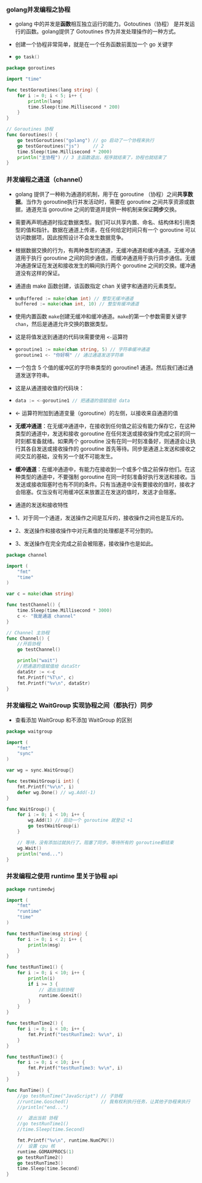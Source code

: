 ### golang并发编程之协程

* golang 中的并发是**函数**相互独立运行的能力。Gotoutines（协程） 是并发运行的函数。golang提供了 Gotoutines 作为并发处理操作的一种方式。

* 创建一个协程非常简单，就是在一个任务函数前面加一个 go 关键字

* ```go
  go task()
  ```

```go
package goroutines

import "time"

func testGoroutines(lang string) {
	for i := 0; i < 5; i++ {
		println(lang)
		time.Sleep(time.Millisecond * 200)
	}
}

// Goroutines 协程
func Goroutines() {
	go testGoroutines("golang") // go 启动了一个协程来执行
	go testGoroutines("js")     // 2
	time.Sleep(time.Millisecond * 2000)
	println("主协程") // 3 主函数退出，程序就结束了，协程也就结束了
}
```

### 并发编程之通道（channel）

* golang 提供了一种称为通道的机制，用于在 goroutine （协程）之间**共享数据**。当作为 goroutine执行并发活动时，需要在 goroutine 之间共享资源或数据，通道充当 goroutine 之间的管道并提供一种机制来保证**同步**交换。

* 需要再声明通道时指定数据类型。我们可以共享内置、命名、结构体和引用类型的值和指针。数据在通道上传递，在任何给定时间只有一个 goroutine 可以访问数据项，因此按照设计不会发生数据竞争。

* 根据数据交换的行为，有两种类型的通道，无缓冲通道和缓冲通道。无缓冲通道用于执行 goroutine 之间的同步通信，而缓冲通道用于执行异步通信。无缓冲通道保证在发送和接收发生的瞬间执行两个 goroutine 之间的交换。缓冲通道没有这样的保证。

* 通道由 make 函数创建，该函数指定 chan 关键字和通道的元素类型。

* ```go
  unBuffered := make(chan int) // 整型无缓冲通道
  buffered := make(chan int, 10) // 整型有缓冲通道
  ```

* 使用内置函数 `make`创建无缓冲和缓冲通道。`make`的第一个参数需要关键字 `chan`，然后是通道允许交换的数据类型。

* 这是将值发送到通道的代码块需要使用 `<-`运算符

* ```go
  goroutine1 := make(chan string, 5) // 字符串缓冲通道
  goroutine1 <- "你好啊" // 通过通道发送字符串
  ```

* 一个包含 5 个值的缓冲区的字符串类型的 goroutine1 通道。然后我们通过通道发送字符串。

* 这是从通道接收值的代码块：

* ```go
  data := <-goroutine1 // 把通道的值赋值给 data
  ```

* <- 运算符附加到通道变量（goroutine）的左侧，以接收来自通道的值

* **无缓冲通道**：在无缓冲通道中，在接收到任何值之前没有能力保存它，在这种类型的通道中，发送和接收 goroutine 在任何发送或接收操作完成之前的同一时刻都准备就绪。如果两个 goroutine 没有在同一时刻准备好，则通道会让执行其各自发送或接收操作的 goroutine 首先等待。同步是通道上发送和接收之间交互的基础，没有另一个就不可能发生。

* **缓冲通道**：在缓冲通道中，有能力在接收到一个或多个值之前保存他们。在这种类型的通道中，不要强制 goroutine 在同一时刻准备好执行发送和接收。当发送或接收阻塞时也有不同的条件。只有当通道中没有要接收的值时，接收才会阻塞。仅当没有可用缓冲区来放置正在发送的值时，发送才会阻塞。

* 通道的发送和接收特性

* 1、对于同一个通道，发送操作之间是互斥的，接收操作之间也是互斥的。

* 2、发送操作和接收操作中对元素值的处理都是不可分割的。

* 3、发送操作在完全完成之前会被阻塞，接收操作也是如此。

```go
package channel

import (
	"fmt"
	"time"
)

var c = make(chan string)

func testChannel() {
	time.Sleep(time.Millisecond * 3000)
	c <- "我是通道 channel"
}

// Channel 主协程
func Channel() {
	//开启协程
	go testChannel()

	println("wait")
	//把通道的值赋值给 dataStr
	dataStr := <-c
	fmt.Printf("%T\n", c)
	fmt.Printf("%v\n", dataStr)
}
```

### 并发编程之 WaitGroup 实现协程之间（都执行）同步

* 查看添加 WaitGroup 和不添加 WaitGroup 的区别

```go
package waitgroup

import (
	"fmt"
	"sync"
)

var wg = sync.WaitGroup{}

func testWaitGroup(i int) {
	fmt.Printf("%v\n", i)
	defer wg.Done() // wg.Add(-1)
}

func WaitGroup() {
	for i := 0; i < 10; i++ {
		wg.Add(1) // 启动一个 goroutine 就登记 +1
		go testWaitGroup(i)
	}

	// 等待，没有添加过就执行了。阻塞了同步。等待所有的 goroutine都结束
	wg.Wait()
	println("end...")
}
```

### 并发编程之使用 runtime 里关于协程 api

```go
package runtimedwj

import (
	"fmt"
	"runtime"
	"time"
)

func testRunTime(msg string) {
	for i := 0; i < 2; i++ {
		println(msg)
	}
}

func testRunTime1() {
	for i := 0; i < 10; i++ {
		println(i)
		if i >= 3 {
			// 退出当前协程
			runtime.Goexit()
		}
	}
}

func testRunTime2() {
	for i := 0; i < 10; i++ {
		fmt.Printf("testRunTime2: %v\n", i)
	}
}

func testRunTime3() {
	for i := 0; i < 10; i++ {
		fmt.Printf("testRunTime3: %v\n", i)
	}
}

func RunTime() {
	//go testRunTime("JavaScript") // 子协程
	//runtime.Gosched()            // 我有权利执行任务，让其他子协程来执行
	//println("end...")

	//	退出当前 协程
	//go testRunTime1()
	//time.Sleep(time.Second)

	fmt.Printf("%v\n", runtime.NumCPU())
	//	设置 cpu 核
	runtime.GOMAXPROCS(1)
	go testRunTime2()
	go testRunTime3()
	time.Sleep(time.Second)
}
```

